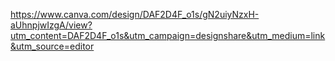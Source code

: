 https://www.canva.com/design/DAF2D4F_o1s/gN2uiyNzxH-aUhnpjwIzgA/view?utm_content=DAF2D4F_o1s&utm_campaign=designshare&utm_medium=link&utm_source=editor